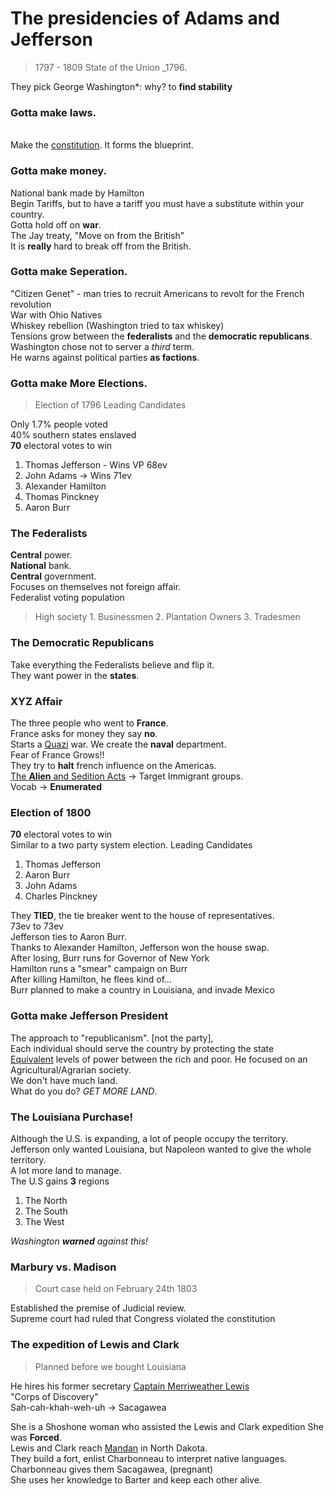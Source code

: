 # The presidencies of Adams and Jefferson
> 1797 - 1809 State of the Union _1796.<br/> 

They pick George Washington*: why? to __find stability__

### Gotta make <span class="text-red-500">laws</span>.

<br/> Make the <u>constitution</u>. It forms the blueprint.<br/> 

### Gotta make <span class="text-green-500">money</span>. 

National bank made by <span class="text-blue-500">Hamilton</span><br/> 
Begin <span class="text-orange-500">Tariffs</span>, but to have a tariff you must have a substitute within your country.<br/> 
Gotta hold off on __war__.<br/> 
The <span class="text-indigo-500">Jay</span> treaty, "Move on from the British"<br/> 
It is __really__ hard to break off from the British. 

### Gotta make <span class="text-orange-500">Seperation</span>. 

"Citizen Genet" - man tries to recruit Americans to <span class="text-red-500">revolt</span> for the French revolution<br/> 
War with Ohio <span class="text-blue-300">Natives</span><br/> 
<span class="text-yellow-200">Whiskey</span> rebellion (Washington tried to tax whiskey)<br/> 
Tensions grow between the __federalists__ and the __democratic republicans__.<br/> 
Washington <span class="text-green-300">chose</span> not to server a _third_ term. <br/> 
He warns against political parties __as factions__. 
### Gotta make <span class="text-red-500">More</span> <span class="text-blue-500">Elections</span>. 

> Election of 1796 Leading Candidates

Only 1.7% people voted<br/> 40% southern states enslaved<br/>
__70__ electoral votes to win 
1. <span class="text-blue-300">Thomas</span> <span class="text-red-400">Jefferson</span> - Wins VP 68ev 
2. <span class="text-orange-400">John Adams</span> -> Wins 71ev 
3. <span class="text-orange-400">Alexander Hamilton</span> 
4. <span class="text-orange-400">Thomas Pinckney</span> 
5. <span class="text-blue-300">Aaron</span> <span class="text-red-400">Burr</span> 

### The <span class="text-orange-400">Federalists</span> 

__Central__ power.<br/> 
__National__ bank.<br/> 
__Central__ government.<br/> 
Focuses on <span class="text-orange-200">themselves</span> not foreign affair.<br/> 
Federalist voting population<br/> 

> High society 1. Businessmen 2. Plantation Owners 3. Tradesmen 

### The <span class="text-blue-300">Democratic</span> <span class="text-red-400">Republicans</span> 

Take everything the Federalists believe and <span class="text-orange-500">flip</span> it. <br/>
They want power in the __states__. 

### <span class="text-blue-600">XYZ</span> Affair

The three people who went to __France__.<br/>
France asks for <span class="text-green-400">money</span> they say __no__.<br/>
Starts a <u>Quazi</u> war. We create the __naval__ department.<br/> 
Fear of <span class="text-blue-400">Fr</span>an<span class="text-red-400">ce</span> Grows!!<br/>
They try to __halt__ french influence on the Americas.<br/>
<u>The __Alien__ and Sedition Acts</u> -> Target Immigrant groups.<br/> 
Vocab -> __Enumerated__ 

### Election of <span class="text-blue-400">1800</span>

__70__ electoral votes to win<br/> 
Similar to a two party system election. Leading Candidates 

1. Thomas Jefferson 
2. Aaron Burr
3. John Adams 
4. Charles Pinckney 

They __TIED__, the tie breaker went to the house of representatives.<br/>
73ev to 73ev<br/> 
Jefferson ties to Aaron Burr. <br/> 
Thanks to Alexander Hamilton, Jefferson won the house swap. <br/>
After losing, Burr runs for Governor of New York<br/>
Hamilton runs a "smear" campaign on Burr<br/>
After killing Hamilton, he flees kind of...<br/>
Burr planned to make a country in Louisiana, and invade Mexico


### Gotta make <span class="text-blue-400">Jeff</span><span class="text-red-400">erson</span> President 

The approach to "republicanism". [not the party], <br/> 
Each individual should serve the country by protecting the state<br/> <u>Equivalent</u> levels of power between the rich and poor. He focused on an <span class="text-blue-400">Agricultural/Agrarian</span> society.<br/> 
We don't have much <span class="text-green-400">land</span>.<br/> 
What do you do? _GET MORE LAND_. <br/>

### The <span>Louisiana</span> Purchase!<br>
Although the U.S. is expanding, a lot of people occupy the territory.<br/>
Jefferson only wanted Louisiana, but Napoleon wanted to give the whole territory. <br/>
A lot more land to manage. <br/>
The U.S gains __3__ regions

1. The North
2. The South
3. The West

_Washington __warned__ against this!_

### <span class="text-blue-400">Marbury</span> vs. <span class="text-blue-400">Madison</span> 

> Court case held on February 24th 1803 

Established the premise of Judicial review. <br/>
Supreme court had ruled that Congress violated the constitution

### The expedition of Lewis and Clark

> Planned before we bought Louisiana 

He hires his former secretary <u>Captain Merriweather Lewis</u><br/>
"Corps of Discovery"<br/>
Sah-cah-khah-weh-uh -> Sacagawea <br/>

She is a Shoshone woman who assisted the Lewis and Clark expedition She was __Forced__.<br/>
Lewis and Clark reach <u>Mandan</u> in North Dakota.<br/>
They build a fort, enlist Charbonneau to interpret native languages.<br/>
Charbonneau gives them Sacagawea, (pregnant)<br/>
She uses her knowledge to Barter and keep each other alive.	
